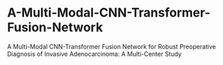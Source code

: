 # A-Multi-Modal-CNN-Transformer-Fusion-Network
A Multi-Modal CNN-Transformer Fusion Network for Robust Preoperative Diagnosis of Invasive Adenocarcinoma: A Multi-Center Study
